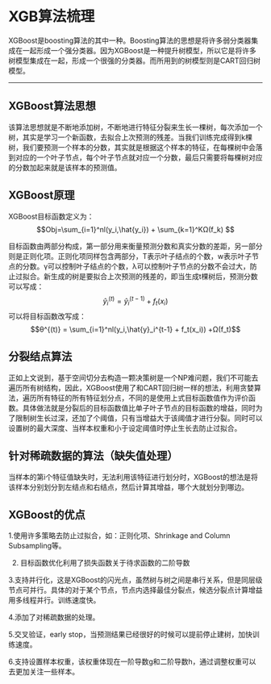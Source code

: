 # XGB算法梳理

XGBoost是boosting算法的其中一种。Boosting算法的思想是将许多弱分类器集成在一起形成一个强分类器。因为XGBoost是一种提升树模型，所以它是将许多树模型集成在一起，形成一个很强的分类器。而所用到的树模型则是CART回归树模型。

---
## XGBoost算法思想
该算法思想就是不断地添加树，不断地进行特征分裂来生长一棵树，每次添加一个树，其实是学习一个新函数，去拟合上次预测的残差。当我们训练完成得到k棵树，我们要预测一个样本的分数，其实就是根据这个样本的特征，在每棵树中会落到对应的一个叶子节点，每个叶子节点就对应一个分数，最后只需要将每棵树对应的分数加起来就是该样本的预测值。

## XGBoost原理 
XGBoost目标函数定义为：
$$Obj=\sum_{i=1}^nl(y_i,\hat{y_i}) + \sum_{k=1}^KΩ(f_k) $$

目标函数由两部分构成，第一部分用来衡量预测分数和真实分数的差距，另一部分则是正则化项。正则化项同样包含两部分，T表示叶子结点的个数，w表示叶子节点的分数。γ可以控制叶子结点的个数，λ可以控制叶子节点的分数不会过大，防止过拟合。新生成的树是要拟合上次预测的残差的，即当生成t棵树后，预测分数可以写成：
$$\hat{y}_i^{(t)} =\hat{y}_i^{(t-1)} +f_t(x_i) $$
可以将目标函数改写成：
$$θ^{(t)} = \sum_{i=1}^nl(y_i,\hat{y}_i^{t-1} + f_t(x_i)) +Ω(f_t)$$ 

## 分裂结点算法
正如上文说到，基于空间切分去构造一颗决策树是一个NP难问题，我们不可能去遍历所有树结构，因此，XGBoost使用了和CART回归树一样的想法，利用贪婪算法，遍历所有特征的所有特征划分点，不同的是使用上式目标函数值作为评价函数。具体做法就是分裂后的目标函数值比单子叶子节点的目标函数的增益，同时为了限制树生长过深，还加了个阈值，只有当增益大于该阈值才进行分裂。同时可以设置树的最大深度、当样本权重和小于设定阈值时停止生长去防止过拟合。

## 针对稀疏数据的算法（缺失值处理）
当样本的第i个特征值缺失时，无法利用该特征进行划分时，XGBoost的想法是将该样本分别划分到左结点和右结点，然后计算其增益，哪个大就划分到哪边。

## XGBoost的优点
1.使用许多策略去防止过拟合，如：正则化项、Shrinkage and Column Subsampling等。

2. 目标函数优化利用了损失函数关于待求函数的二阶导数

3.支持并行化，这是XGBoost的闪光点，虽然树与树之间是串行关系，但是同层级节点可并行。具体的对于某个节点，节点内选择最佳分裂点，候选分裂点计算增益用多线程并行。训练速度快。

4.添加了对稀疏数据的处理。

5.交叉验证，early stop，当预测结果已经很好的时候可以提前停止建树，加快训练速度。

6.支持设置样本权重，该权重体现在一阶导数g和二阶导数h，通过调整权重可以去更加关注一些样本。